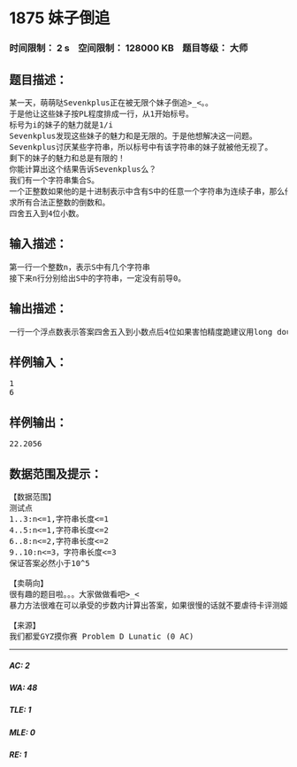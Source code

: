 # 1875 妹子倒追   
### 时间限制： 2 s&nbsp;&nbsp;&nbsp;&nbsp;空间限制： 128000 KB&nbsp;&nbsp;&nbsp;&nbsp;题目等级： 大师  
## 题目描述：  

<pre>
某一天，萌萌哒Sevenkplus正在被无限个妹子倒追>_<。。  
于是他让这些妹子按PL程度排成一行，从1开始标号。  
标号为i的妹子的魅力就是1/i  
Sevenkplus发现这些妹子的魅力和是无限的。于是他想解决这一问题。  
Sevenkplus讨厌某些字符串，所以标号中有该字符串的妹子就被他无视了。  
剩下的妹子的魅力和总是有限的！  
你能计算出这个结果告诉Sevenkplus么？
我们有一个字符串集合S。  
一个正整数如果他的是十进制表示中含有S中的任意一个字符串为连续子串，那么他就是非法的，否则就合法。  
求所有合法正整数的倒数和。
四舍五入到4位小数。
</pre>
  
  
## 输入描述：  

<pre>
第一行一个整数n，表示S中有几个字符串  
接下来n行分别给出S中的字符串，一定没有前导0。
</pre>
  
  
## 输出描述：  

<pre>
一行一个浮点数表示答案四舍五入到小数点后4位如果害怕精度跪建议用long double或者extended
</pre>
  
  
## 样例输入：  

<pre>
1  
6
</pre>
  
  
## 样例输出：  

<pre>
22.2056
</pre>
  
  
## 数据范围及提示：  

<pre>
【数据范围】
测试点  
1..3:n<=1,字符串长度<=1  
4..5:n<=1,字符串长度<=2  
6..8:n<=2,字符串长度<=2  
9..10:n<=3，字符串长度<=3  
保证答案必然小于10^5
 
【卖萌向】
很有趣的题目啦。。。大家做做看吧>_<  
暴力方法很难在可以承受的步数内计算出答案，如果很慢的话就不要虐待卡评测姬啦>_<
 
【来源】
我们都爱GYZ摸你赛 Problem D Lunatic (0 AC)
</pre>
  
  
***  

##### AC: 2  
##### WA: 48  
##### TLE: 1  
##### MLE: 0  
##### RE: 1  
